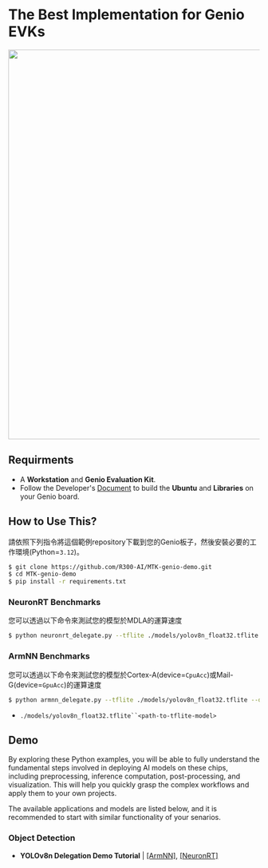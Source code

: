 # The Best Implementation for Genio EVKs

<div align="center">
<img src="https://github.com/R300-AI/ITRI-AI-Hub/blob/main/docs/assets/images/pages/genio_510_demonstration_workflow.png" width="780"/>
</div>

## Requirments
* A **Workstation** and **Genio Evaluation Kit**.
* Follow the Developer's [Document](https://r300-ai.github.io/ITRI-AI-Hub/docs/genio-evk.html) to build the **Ubuntu** and **Libraries** on your Genio board.

## How to Use This?
  請依照下列指令將這個範例repository下載到您的Genio板子，然後安裝必要的工作環境(Python=`3.12`)。
  ```bash
  $ git clone https://github.com/R300-AI/MTK-genio-demo.git
  $ cd MTK-genio-demo
  $ pip install -r requirements.txt
  ```

### NeuronRT Benchmarks
  您可以透過以下命令來測試您的模型於MDLA的運算速度
  ```bash
  $ python neuronrt_delegate.py --tflite ./models/yolov8n_float32.tflite --iteration 10
  ```
### ArmNN Benchmarks
  您可以透過以下命令來測試您的模型於Cortex-A(device=`CpuAcc`)或Mail-G(device=`GpuAcc`)的運算速度
  ```bash
  $ python armnn_delegate.py --tflite ./models/yolov8n_float32.tflite --device GpuAcc --iteration 10
  ```

* `./models/yolov8n_float32.tflite``<path-to-tflite-model>`

## Demo
By exploring these Python examples, you will be able to fully understand the fundamental steps involved in deploying AI models on these chips, including preprocessing, inference computation, post-processing, and visualization. This will help you quickly grasp the complex workflows and apply them to your own projects.

The available applications and models are listed below, and it is recommended to start with similar functionality of your senarios.
### Object Detection
* **YOLOv8n Delegation Demo Tutorial** | [[ArmNN]](https://github.com/R300-AI/MTK-genio-demo/blob/main/docs/run_yolov8n_via_armnn.md), [[NeuronRT]](https://github.com/R300-AI/MTK-genio-demo/blob/main/docs/run_yolov8n_via_neuronrt.md)
